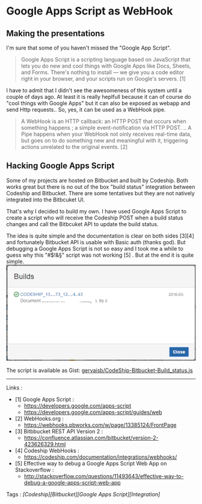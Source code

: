 # Google Apps Script as WebHook

## Making the presentations
I'm sure that some of you haven't missed the "Google App Script".
> Google Apps Script is a scripting language based on JavaScript that lets you
> do new and cool things with Google Apps like Docs, Sheets, and Forms. There's
> nothing to install — we give you a code editor right in your browser, and your
> scripts run on Google's servers. [1]

I have to admit that I didn't see the awesomeness of this system until a couple
of days ago. At least it is really heplfull because it can of course do "cool
things with Google Apps" but it can also be exposed as webapp and send Http
requests.. So, yes, it can be used as a WebHook pipe.

> A WebHook is an HTTP callback: an HTTP POST that occurs when something happens
> ; a simple event-notification via HTTP POST.
> ..
> A Pipe happens when your WebHook not oinly receives real-time data, but goes
> on to do something new and meaningful with it, triggering actions unrelated to
> the original events. [2]


## Hacking Google Apps Script
Some of my projects are hosted on Bitbucket and built by Codeship. Both works
great but there is no out of the box "build status" integration between Codeship
and Bitbucket. There are some tentatives but they are not natively integrated
into the Bitbcuket UI.

That's why I decided to build my own. I have used Google Apps Script to create a
script who will receive the Codeship POST when a build status changes and call
the Bitbcuket API to update the build status.

The idea is quite simple and the documentation is clear on both sides [3][4] and
fortunately Bitbucket API is usable with Basic auth (thanks god). But debugging
a Google Apps Script is not so easy and I took me a while to guess why this
"#$!&§" script was not working [5] . But at the end it is quite simple.
![](assets/Google_apps_script_as_webhook.png)

The script is available as Gist:
[gervaisb/CodeShip-Bitbucket-Build_status.js](https://gist.github.com/gervaisb/206a3441b2ed454e81d5)


________________________________________________________________________________
Links :

- [1] Google Apps Script :
   + https://developers.google.com/apps-script
   + https://developers.google.com/apps-script/guides/web
- [2] WebHooks.org :
   + https://webhooks.pbworks.com/w/page/13385124/FrontPage
- [3] Bitbbucket REST API Version 2 :
   + https://confluence.atlassian.com/bitbucket/version-2-423626329.html
- [4] Codeship WebHooks :
   + https://codeship.com/documentation/integrations/webhooks/
- [5] Effective way to debug a Google Apps Script Web App on Stackoverflow :
   +  http://stackoverflow.com/questions/11493643/effective-way-to-debug-a-google-apps-script-web-app

Tags : _[Codeship][Bitbucket][Google Apps Script][Integration]_
